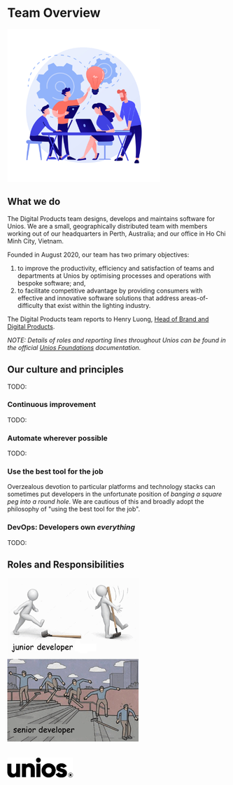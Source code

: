 # Team Overview

<img src="./images/team.jpg" alt="Unios Campfire" width="350px" />

## What we do

The Digital Products team designs, develops and maintains software for Unios. We are a small, geographically distributed team with members working out of our headquarters in Perth, Australia; and our office in Ho Chi Minh City, Vietnam.

Founded in August 2020, our team has two primary objectives:

1. to improve the productivity, efficiency and satisfaction of teams and departments at Unios by optimising processes and operations with bespoke software; and,
1. to facilitate competitive advantage by providing consumers with effective and innovative software solutions that address areas-of-difficulty that exist within the lighting industry.

The Digital Products team reports to Henry Luong, [Head of Brand and Digital Products](https://premiuml.sharepoint.com/sites/australia/Shared%20Documents/Forms/AllItems.aspx?originalPath=aHR0cHM6Ly9wcmVtaXVtbC5zaGFyZXBvaW50LmNvbS86Zjovcy9hdXN0cmFsaWEvRWk2WDdLWERKTDVPaWNUVUkzN0trNHNCRXFkUkE1eEJONjVUMlV1cExGeFh2UT9ydGltZT1LX2dnU3A2YTJVZw&id=%2Fsites%2Faustralia%2FShared%20Documents%2FGeneral%2FUnios%20Foundations%20Documents%2FPerformance%20Profiles%2FBrand%20%26%20Digital%20Products%2FPerformance%20Profile%20%28Head%20of%20Brand%20%26%20Digital%20Products%29%2Epdf&parent=%2Fsites%2Faustralia%2FShared%20Documents%2FGeneral%2FUnios%20Foundations%20Documents%2FPerformance%20Profiles%2FBrand%20%26%20Digital%20Products).

_NOTE: Details of roles and reporting lines throughout Unios can be found in the official [Unios Foundations](https://premiuml.sharepoint.com/sites/australia/Shared%20Documents/Forms/AllItems.aspx?originalPath=aHR0cHM6Ly9wcmVtaXVtbC5zaGFyZXBvaW50LmNvbS86Zjovcy9hdXN0cmFsaWEvRWk2WDdLWERKTDVPaWNUVUkzN0trNHNCRXFkUkE1eEJONjVUMlV1cExGeFh2UT9ydGltZT1LX2dnU3A2YTJVZw&id=%2Fsites%2Faustralia%2FShared%20Documents%2FGeneral%2FUnios%20Foundations%20Documents&viewid=db25c798%2D68c7%2D4fd7%2Da831%2D113869b9c3de) documentation._

## Our culture and principles

TODO:

### Continuous improvement

TODO:

### Automate wherever possible

TODO:

### Use the best tool for the job

Overzealous devotion to particular platforms and technology stacks can sometimes put developers in the unfortunate position of _banging a square peg into a round hole_. We are cautious of this and broadly adopt the philosophy of "using the best tool for the job".

### DevOps: Developers own _everything_

TODO:

## Roles and Responsibilities

<img src="./images/junior-developer-senior-developer.png" alt="Unios Campfire" width="300px" />

<br />
<br />
<br />
<img src="./images/unios-wordmark-black.png" alt="Unios" width="150px" />
